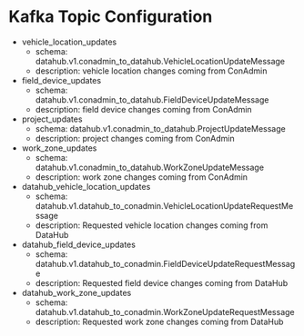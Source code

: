 # Kafka Topic Configuration

- vehicle_location_updates
  - schema: datahub.v1.conadmin_to_datahub.VehicleLocationUpdateMessage
  - description: vehicle location changes coming from ConAdmin
- field_device_updates
  - schema: datahub.v1.conadmin_to_datahub.FieldDeviceUpdateMessage
  - description: field device changes coming from ConAdmin
- project_updates
  - schema: datahub.v1.conadmin_to_datahub.ProjectUpdateMessage
  - description: project changes coming from ConAdmin
- work_zone_updates
  - schema: datahub.v1.conadmin_to_datahub.WorkZoneUpdateMessage
  - description: work zone changes coming from ConAdmin
- datahub_vehicle_location_updates
  - schema: datahub.v1.datahub_to_conadmin.VehicleLocationUpdateRequestMessage
  - description: Requested vehicle location changes coming from DataHub
- datahub_field_device_updates
  - schema: datahub.v1.datahub_to_conadmin.FieldDeviceUpdateRequestMessage
  - description: Requested field device changes coming from DataHub
- datahub_work_zone_updates
  - schema: datahub.v1.datahub_to_conadmin.WorkZoneUpdateRequestMessage
  - description: Requested work zone changes coming from DataHub
